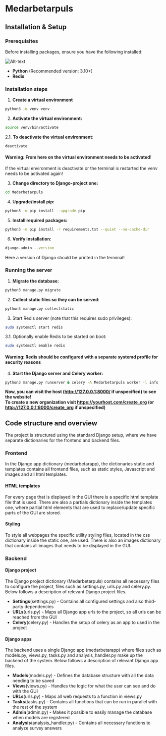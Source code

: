 # Medarbetarpuls

## Installation & Setup

### Prerequisites

Before installing packages, ensure you have the following installed:

![Alt-text](bilder/logo.png)


- **Python** (Recommended version: 3.10+)
- **Redis**

### Installation steps

1. **Create a virtual environment**

```sh
python3 -m venv venv
```

2. **Activate the virtual environment:**

```sh
source venv/bin/activate
```

2.1. **To deactivate the virtual environment:**

```sh
deactivate
```

#### **Warning: From here on the virtual environment needs to be activated!**

If the virtual environment is deactivate or the terminal is restarted the
venv needs to be activated again!

3. **Change directory to Django-project one:**

```sh
cd Medarbetarpuls
```

4. **Upgrade/install pip:**

```sh
python3 -m pip install --upgrade pip
```

5. **Install required packages:**

```sh
python3 -m pip install -r requirements.txt --quiet --no-cache-dir
```

6. **Verify installation:**

```sh
django-admin --version
```

Here a version of Django should be printed in the terminal!

### Running the server

1. **Migrate the database:**
```sh
python3 manage.py migrate
```

2. **Collect static files so they can be served:**
```sh
python3 manage.py collectstatic
```

3. Start Redis server (note that this requires sudo privileges):
```sh
sudo systemctl start redis
```

3.1. Optionally enable Redis to be started on boot:
```sh
sudo systemctl enable redis
```

#### **Warning: Redis should be configured with a separate systemd profile for security reasons**

4. **Start the Django server and Celery worker:**
```sh
python3 manage.py runserver & celery -A Medarbetarpuls worker -l info
```

**Now, you can visit the host (http://127.0.0.1:8000/ if unspecified) to see the website!**       
**To create a new organization visit https://yourhost.com/create_org (or http://127.0.0.1:8000/create_org if unspecified)** 


## Code structure and overview
The project is structured using the standard Django setup, where we have 
separate dictionaries for the frontend and backend files.    

### Frontend 
In the Django app dictionary (medarbetarapp), the dictionaries static and templates contains all 
frontend files, such as static styles, Javascript and images and all html templates. 

#### HTML templates
For every page that is displayed in the GUI there is a specific html template file that is used. There 
are also a partials dictionary inside the templates one, where partial html elements that are used to 
replace/update specific parts of the GUI are stored. 

#### Styling 
To style all webpages the specific utility styling files, located in the css dictionary inside the static one, 
are used. There is also an images dictionary that contains all images that needs to be displayed in the GUI. 

### Backend

#### Django project 
The Django project dictionary (Medarbetarpuls) contains all necessary files to configure the project, files 
such as settings.py, urls.py and celery.py. Below follows a description of relevant Django project files.  

* **Settings**(settings.py) - Contains all configured settings and also third-party dependencies
* **URLs**(urls.py) - Maps all Django app urls to the project, so all urls can be reached from the GUI
* **Celery**(celery.py) - Handles the setup of celery as an app to used in the project

#### Django apps
The backend uses a single Django app (medarbetarapp) where files such as models.py, views.py, tasks.py and 
analysis_handler.py make up the backend of the system. Below follows a description of relevant Django app files.

* **Models**(models.py) - Defines the database structure with all the data needing to be saved  
* **Views**(views.py) - Handles the logic for what the user can see and do with the GUI 
* **URLs**(urls.py) - Maps all web requests to a function in views.py
* **Tasks**(tasks.py) - Contains all functions that can be run in parallel with the rest of the system 
* **Admin**(admin.py) - Makes it possible to easily manage the database when models are registered
* **Analysis**(analysis_handler.py) - Contains all necessary functions to analyze survey answers  
